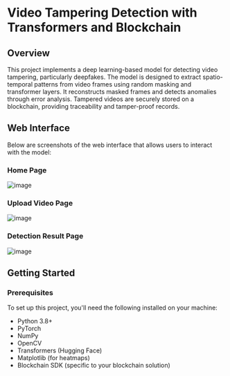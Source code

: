 # Video Tampering Detection with Transformers and Blockchain

## Overview

This project implements a deep learning-based model for detecting video tampering, particularly deepfakes. The model is designed to extract spatio-temporal patterns from video frames using random masking and transformer layers. It reconstructs masked frames and detects anomalies through error analysis. Tampered videos are securely stored on a blockchain, providing traceability and tamper-proof records.

## Web Interface

Below are screenshots of the web interface that allows users to interact with the model:

### Home Page
![image](https://github.com/user-attachments/assets/24ab787d-ee27-48ef-8f5b-a2d4f459f9c2)

### Upload Video Page
![image](https://github.com/user-attachments/assets/fe91ef93-3bdc-4442-85ad-feb055b15fc7)

### Detection Result Page
![image](https://github.com/user-attachments/assets/e4055f20-632d-4b7b-a5af-33c11e16bff5)


## Getting Started

### Prerequisites

To set up this project, you'll need the following installed on your machine:

- Python 3.8+
- PyTorch
- NumPy
- OpenCV
- Transformers (Hugging Face)
- Matplotlib (for heatmaps)
- Blockchain SDK (specific to your blockchain solution)

